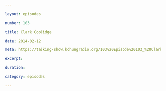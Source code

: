 ```yaml
---

layout: episodes

number: 103

title: Clark Coolidge

date: 2014-02-12

meta: https://talking-show.kchungradio.org/103%20Episode%20103_%20Clark%20Coolidge.mp3

excerpt: 

duration: 

category: episodes

---
```


